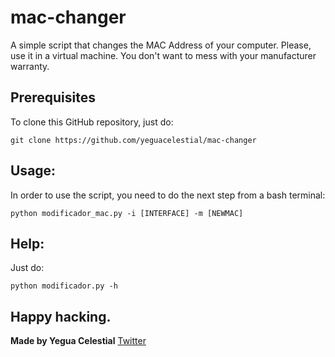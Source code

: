 # mac-changer
A simple script that changes the MAC Address of your computer.
Please, use it in a virtual machine. You don't want to mess with your manufacturer warranty.

## Prerequisites
To clone this GitHub repository, just do:
```
git clone https://github.com/yeguacelestial/mac-changer
```

## Usage:
In order to use the script, you need to do the next step from a bash terminal:
```
python modificador_mac.py -i [INTERFACE] -m [NEWMAC]
```

## Help:
Just do:
```
python modificador.py -h
```

## Happy hacking.
**Made by Yegua Celestial**
[Twitter](twitter.com/ygclstl)